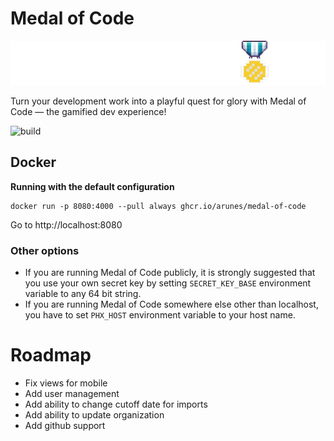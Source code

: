 # Medal of Code

![logo](priv/static/images/logo-light.png "Logo")

Turn your development work into a playful quest for glory with Medal of Code — the gamified dev experience!

![build](https://github.com/arunes/medal-of-code/actions/workflows/build-test-publish.yml/badge.svg)

## Docker

**Running with the default configuration**

```shell
docker run -p 8080:4000 --pull always ghcr.io/arunes/medal-of-code
```

Go to http://localhost:8080

### Other options

- If you are running Medal of Code publicly, it is strongly suggested that you use your own secret key by setting `SECRET_KEY_BASE` environment variable to any 64 bit string.
- If you are running Medal of Code somewhere else other than localhost, you have to set `PHX_HOST` environment variable to your host name.

# Roadmap

- Fix views for mobile
- Add user management
- Add ability to change cutoff date for imports
- Add ability to update organization
- Add github support
